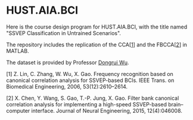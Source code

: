 # HUST.AIA.BCI

Here is the course design program for HUST.AIA.BCI, with the title named "SSVEP Classification in Untrained Scenarios".

The repository includes the replication of the CCA[[1](https://ieeexplore.ieee.org/abstract/document/4015614)] and the FBCCA[[2](https://pubmed.ncbi.nlm.nih.gov/26035476/#:~:text=By%20incorporating%20the%20fundamental%20and%20harmonic%20SSVEP%20components,facilitates%20its%20practical%20applications%20such%20as%20high-speed%20spelling.)] in MATLAB. 

The dataset is provided by Professor [Dongrui Wu](https://lab.bciml.cn/en/members/).



[1] Z. Lin, C. Zhang, W. Wu, X. Gao. Frequency recognition based on canonical correlation analysis for SSVEP-based BCIs. IEEE Trans. on Biomedical Engineering, 2006, 53(12):2610–2614.

[2] X. Chen, Y. Wang, S. Gao, T.-P. Jung, X. Gao. Filter bank canonical correlation analysis for implementing a high-speed SSVEP-based brain–computer interface. Journal of Neural Engineering, 2015, 12(4):046008.



